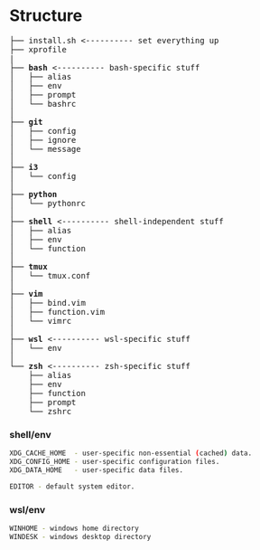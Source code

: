 # Structure

<pre>
├── install.sh <---------- set everything up
├── xprofile
|
├── <b>bash</b> <---------- bash-specific stuff
│   ├── alias
│   ├── env
│   ├── prompt
│   └── bashrc
│
├── <b>git</b>
│   ├── config
│   ├── ignore
│   └── message
│
├── <b>i3</b>
│   └── config
│
├── <b>python</b>
│   └── pythonrc
│
├── <b>shell</b> <---------- shell-independent stuff
│   ├── alias
│   ├── env
│   └── function
│
├── <b>tmux</b>
│   └── tmux.conf
│
├── <b>vim</b>
│   ├── bind.vim
│   ├── function.vim
│   └── vimrc
│
├── <b>wsl</b> <---------- wsl-specific stuff
│   └── env
│
└── <b>zsh</b> <---------- zsh-specific stuff
    ├── alias
    ├── env
    ├── function
    ├── prompt
    └── zshrc
</pre>

### shell/env

```sh
XDG_CACHE_HOME  - user-specific non-essential (cached) data.
XDG_CONFIG_HOME - user-specific configuration files.
XDG_DATA_HOME   - user-specific data files.

EDITOR - default system editor.
```
### wsl/env

```sh
WINHOME - windows home directory
WINDESK - windows desktop directory
```
